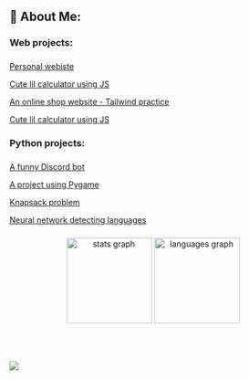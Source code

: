 

<h2 align="left">💫 About Me:</h2>

###

<h3 align="left">Web projects:</h3>

###


[Personal webiste](https://github.com/vizaav/vizaav.github.io)

[Cute lil calculator using JS](https://github.com/vizaav/calculator)

[An online shop website - Tailwind practice](https://github.com/vizaav/my-first-page)

[Cute lil calculator using JS](https://github.com/vizaav/calculator)



###

<h3 align="left">Python projects:</h3>

###
 [A funny Discord bot](https://github.com/vizaav/Iriska_Discord_bot)
 
  [A project using Pygame](https://github.com/vizaav/PyGaming)
  
  [Knapsack problem](https://github.com/vizaav/problem_plecakowy)
  
  [Neural network detecting languages](https://github.com/vizaav/problem_plecakowy)


###



###

<div align="center">
  <img src="https://github-readme-stats.vercel.app/api?username=vizaav&hide_title=false&hide_rank=false&show_icons=true&include_all_commits=true&count_private=true&disable_animations=false&theme=dracula&locale=en&hide_border=false&order=1" height="150" alt="stats graph"  />
  <img src="https://github-readme-stats.vercel.app/api/top-langs?username=vizaav&locale=en&hide_title=false&layout=compact&card_width=320&langs_count=5&theme=dracula&hide_border=false&order=2" height="150" alt="languages graph"  />
</div>

###

<br clear="both">


###

<a href="https://wakatime.com"><img src="https://wakatime.com/share/@70d1de58-eb44-47a3-9f90-d6a363fe171c/cf068451-4703-470b-9fbe-aab0ed697e6e.png" /></a>
<!--
**vizaav/vizaav** is a ✨ _special_ ✨ repository because its `README.md` (this file) appears on your GitHub profile.

Here are some ideas to get you started:

- 🔭 I’m currently working on ...
- 🌱 I’m currently learning ...
- 👯 I’m looking to collaborate on ...
- 🤔 I’m looking for help with ...
- 💬 Ask me about ...
- 📫 How to reach me: ...
- 😄 Pronouns: ...
- ⚡ Fun fact: ...
-->
